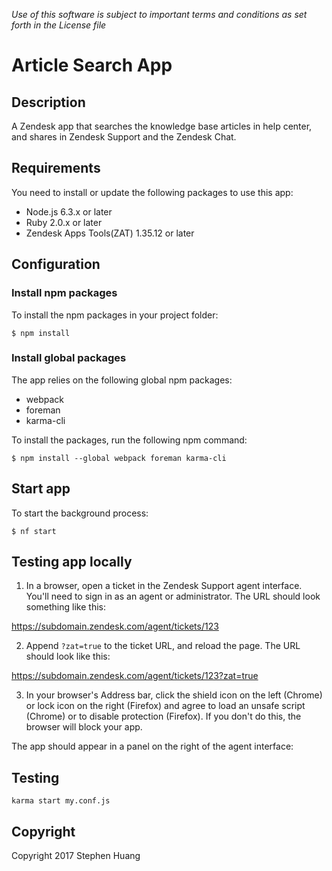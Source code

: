 *Use of this software is subject to important terms and conditions as set forth in the License file*

# Article Search App

## Description

A Zendesk app that searches the knowledge base articles in help center, and shares in Zendesk Support and the Zendesk Chat.

## Requirements

You need to install or update the following packages to use this app:

- Node.js 6.3.x or later
- Ruby 2.0.x or later
- Zendesk Apps Tools(ZAT) 1.35.12 or later

## Configuration

### Install npm packages

To install the npm packages in your project folder:

```
$ npm install
```

### Install global packages

The app relies on the following global npm packages:

- webpack
- foreman
- karma-cli

To install the packages, run the following npm command:

```
$ npm install --global webpack foreman karma-cli
```

## Start app

To start the background process:

```
$ nf start
```

## Testing app locally

1. In a browser, open a ticket in the Zendesk Support agent interface. You'll need to sign in as an agent or administrator. The URL should look something like this:

https://subdomain.zendesk.com/agent/tickets/123

2. Append `?zat=true` to the ticket URL, and reload the page. The URL should look like this:

https://subdomain.zendesk.com/agent/tickets/123?zat=true

3. In your browser's Address bar, click the shield icon on the left (Chrome) or lock icon on the right (Firefox) and agree to load an unsafe script (Chrome) or to disable protection (Firefox). If you don't do this, the browser will block your app.

The app should appear in a panel on the right of the agent interface:

## Testing

```
karma start my.conf.js
```

## Copyright
Copyright 2017 Stephen Huang
